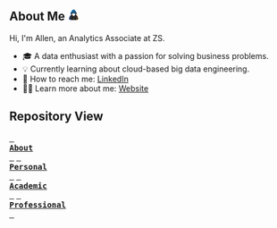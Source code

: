 ## **About Me** <img src="assets/about_me.gif" width=20px>

Hi, I'm Allen, an Analytics Associate at ZS.
- 🎓 A data enthusiast with a passion for solving business problems.
- 💡 Currently learning about cloud-based big data engineering.
- 💬 How to reach me: [LinkedIn](https://www.linkedin.com/in/allenbphilip/)
- 👨‍💼 Learn more about me: [Website](https://abphilip.com/)

## **Repository View** 
[<kbd> <br><b>About</b><br> </kbd>](https://github.com/allenalvin333)
[<kbd> <br><b>Personal</b><br> </kbd>](https://github.com/abphilip-work/Certifications/blob/master/Personal/README.md)
[<kbd> <br><b>Academic</b><br> </kbd>](https://github.com/abphilip-work/Certifications/blob/master/Academic/README.md)
[<kbd> <br><b>Professional</b><br> </kbd>](https://github.com/abphilip-work/Certifications/blob/master/Professional/README.md)
